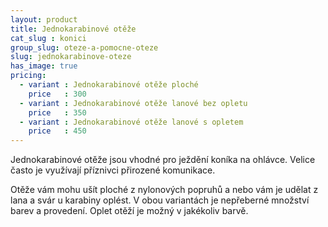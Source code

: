```yaml
---
layout: product
title: Jednokarabinové otěže
cat_slug : konici
group_slug: oteze-a-pomocne-oteze
slug: jednokarabinove-oteze
has_image: true
pricing:
  - variant : Jednokarabinové otěže ploché
    price   : 300
  - variant : Jednokarabinové otěže lanové bez opletu
    price   : 350
  - variant : Jednokarabinové otěže lanové s opletem
    price   : 450
---
```


Jednokarabinové otěže jsou vhodné pro ježdění koníka na ohlávce. Velice často je využívají příznivci přirozené komunikace. 

Otěže vám mohu ušít ploché z nylonových popruhů a nebo vám je udělat z lana a svár u karabiny oplést. 
V obou variantách je nepřeberné množství barev a provedení. Oplet otěží je možný v jakékoliv barvě.

